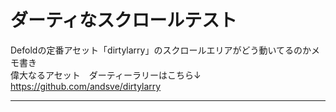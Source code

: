 # ダーティなスクロールテスト

Defoldの定番アセット「dirtylarry」のスクロールエリアがどう動いてるのかメモ書き  
偉大なるアセット　ダーティーラリーはこちら↓  
https://github.com/andsve/dirtylarry

---
